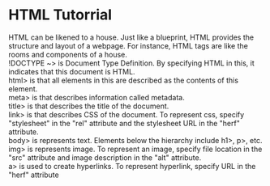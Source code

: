 # HTML Tutorrial 
HTML can be likened to a house. Just like a blueprint, HTML provides the structure and layout of a webpage. For instance, HTML tags are like the rooms and components of a house.  
!DOCTYPE ~> is Document Type Definition. By specifying HTML in this, it indicates that this document is HTML.  
html> is that all elements in this are described as the contents of this element.  
meta> is that describes information called metadata.  
title> is that describes the title of the document.  
link> is that describes CSS of the document. To represent css, specify "stylesheet" in the "rel" attribute and the stylesheet URL in the "herf" attribute.  
body> is represents text.  Elements below the hierarchy include h1>, p>, etc.  
img> is represents image. To represent an image, specify file location in the "src" attribute and image description in the "alt" attribute.  
a> is used to create hyperlinks. To represent hyperlink, specify URL in the "herf" attribute
